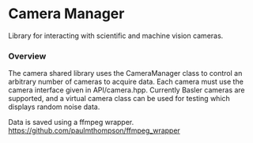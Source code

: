 # Camera Manager

Library for interacting with scientific and machine vision cameras. 

### Overview

The camera shared library uses the CameraManager class to control an arbitrary number of cameras to acquire data. Each camera must use the camera interface given in API/camera.hpp. Currently Basler cameras are supported, and a virtual camera class can be used for testing which displays random noise data.
  
Data is saved using a ffmpeg wrapper. https://github.com/paulmthompson/ffmpeg_wrapper 

